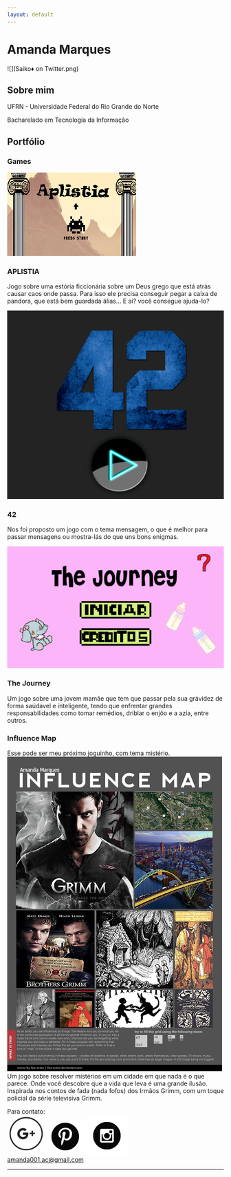```yaml
---
layout: default
---
```


# Amanda Marques

![](Saiko♦️ on Twitter.png)

## Sobre mim
   UFRN - Universidade Federal do Rio Grande do Norte
   
   Bacharelado em Tecnologia da Informação
## Portfólio   
### Games

[![](aplistia.png)](https://amanda13.github.io/Aplistia/)  
### APLISTIA   
  Jogo sobre uma estória ficcionária sobre um Deus grego que está atrás causar caos onde passa. Para isso ele precisa conseguir pegar a caixa de pandora, que está bem guardada álias... E ai? você consegue ajuda-lo?  
  
  
[![](42.PNG)](https://amanda13.github.io/amanda13.github.io/Jogo/)  
### 42   
  Nos foi proposto um jogo com o tema mensagem, o que é melhor para passar mensagens ou mostra-lás do que uns bons enigmas.  
  
  
[![](journey.png)](amanda13.github.io/TheJourney/)   
### The Journey   
  Um jogo sobre uma jovem mamãe que tem que passar pela sua grávidez de forma saúdavel e inteligente, tendo que enfrentar grandes responsabilidades como tomar remédios, driblar o enjôo e a azía, entre outros.          
  
### Influence Map
Esse pode ser meu próximo joguinho, com tema mistério.
![](map.png)   
Um jogo sobre resolver mistérios em um cidade em que nada é o que parece. Onde você descobre que a vida que leva é uma grande ilusão. Inspirada nos contos de fada (nada fofos) dos Irmãos Grimm, com um toque policial da série televisiva Grimm.




Para contato:   
![](gmail.png)[![](pin.png)](https://br.pinterest.com/imamandamarques/)[![](insta.png)](https://www.instagram.com/kimberlythefrog/)   
amanda001.ac@gmail.com
* * *

[//]: # (Não aparece)

